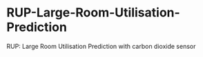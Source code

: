 # RUP-Large-Room-Utilisation-Prediction
RUP: Large Room Utilisation Prediction with carbon dioxide sensor

